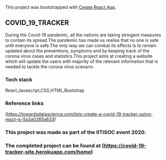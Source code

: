 This project was bootstrapped with [Create React App](https://github.com/facebook/create-react-app).

## COVID_19_TRACKER

During the Covid-19 pandemic, all the nations are taking stringent measures to contain its spread.The pandemic has made us realise that no one is safe until everyone is safe.The only way we can combat its effects is to remain updated about the preventions, symptoms and by keeping track of the corona virus cases and statistics.This project aims at creating a website which will update the users with majority of the relevant information that is needed to tackle the corona virus scenario. 

### Tech stack 

React,Javascript,CSS,HTML,Bootstrap

### Reference links

(https://towardsdatascience.com/lets-create-a-covid-19-tracker-using-react-js-5a3a0265a633)

### This project was made as part of the IITISOC event 2020.

### The completed project can be found at (https://covid-19-tracker-site.herokuapp.com/home)

